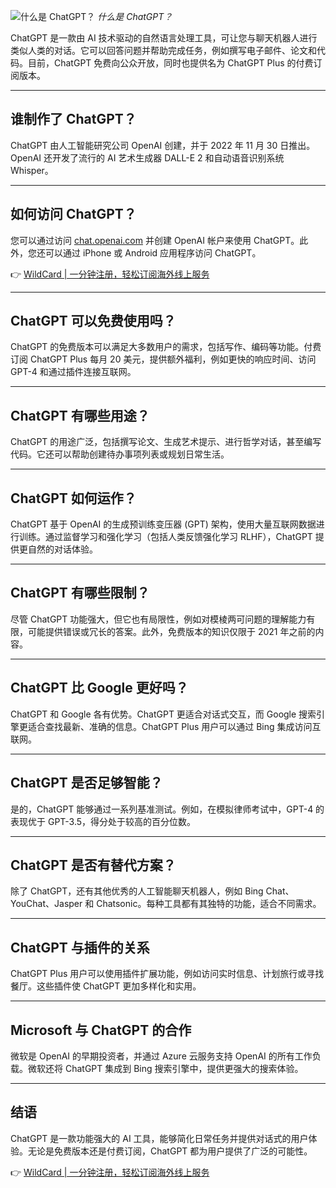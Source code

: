 ![什么是 ChatGPT？](https://fkman.com/upload/2025/09/chatgpt.jpg)
*什么是 ChatGPT？*

ChatGPT 是一款由 AI 技术驱动的自然语言处理工具，可让您与聊天机器人进行类似人类的对话。它可以回答问题并帮助完成任务，例如撰写电子邮件、论文和代码。目前，ChatGPT 免费向公众开放，同时也提供名为 ChatGPT Plus 的付费订阅版本。

---

## 谁制作了 ChatGPT？

ChatGPT 由人工智能研究公司 OpenAI 创建，并于 2022 年 11 月 30 日推出。OpenAI 还开发了流行的 AI 艺术生成器 DALL-E 2 和自动语音识别系统 Whisper。

---

## 如何访问 ChatGPT？

您可以通过访问 [chat.openai.com](https://bit.ly/bewildcard) 并创建 OpenAI 帐户来使用 ChatGPT。此外，您还可以通过 iPhone 或 Android 应用程序访问 ChatGPT。

👉 [WildCard | 一分钟注册，轻松订阅海外线上服务](https://bit.ly/bewildcard)

---

## ChatGPT 可以免费使用吗？

ChatGPT 的免费版本可以满足大多数用户的需求，包括写作、编码等功能。付费订阅 ChatGPT Plus 每月 20 美元，提供额外福利，例如更快的响应时间、访问 GPT-4 和通过插件连接互联网。

---

## ChatGPT 有哪些用途？

ChatGPT 的用途广泛，包括撰写论文、生成艺术提示、进行哲学对话，甚至编写代码。它还可以帮助创建待办事项列表或规划日常生活。

---

## ChatGPT 如何运作？

ChatGPT 基于 OpenAI 的生成预训练变压器 (GPT) 架构，使用大量互联网数据进行训练。通过监督学习和强化学习（包括人类反馈强化学习 RLHF），ChatGPT 提供更自然的对话体验。

---

## ChatGPT 有哪些限制？

尽管 ChatGPT 功能强大，但它也有局限性，例如对模棱两可问题的理解能力有限，可能提供错误或冗长的答案。此外，免费版本的知识仅限于 2021 年之前的内容。

---

## ChatGPT 比 Google 更好吗？

ChatGPT 和 Google 各有优势。ChatGPT 更适合对话式交互，而 Google 搜索引擎更适合查找最新、准确的信息。ChatGPT Plus 用户可以通过 Bing 集成访问互联网。

---

## ChatGPT 是否足够智能？

是的，ChatGPT 能够通过一系列基准测试。例如，在模拟律师考试中，GPT-4 的表现优于 GPT-3.5，得分处于较高的百分位数。

---

## ChatGPT 是否有替代方案？

除了 ChatGPT，还有其他优秀的人工智能聊天机器人，例如 Bing Chat、YouChat、Jasper 和 Chatsonic。每种工具都有其独特的功能，适合不同需求。

---

## ChatGPT 与插件的关系

ChatGPT Plus 用户可以使用插件扩展功能，例如访问实时信息、计划旅行或寻找餐厅。这些插件使 ChatGPT 更加多样化和实用。

---

## Microsoft 与 ChatGPT 的合作

微软是 OpenAI 的早期投资者，并通过 Azure 云服务支持 OpenAI 的所有工作负载。微软还将 ChatGPT 集成到 Bing 搜索引擎中，提供更强大的搜索体验。

---

## 结语

ChatGPT 是一款功能强大的 AI 工具，能够简化日常任务并提供对话式的用户体验。无论是免费版本还是付费订阅，ChatGPT 都为用户提供了广泛的可能性。

👉 [WildCard | 一分钟注册，轻松订阅海外线上服务](https://bit.ly/bewildcard)